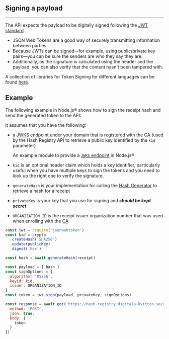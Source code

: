 ## Signing a payload

---

The API expects the payload to be digitally signed following the [JWT standard](https://tools.ietf.org/html/rfc7519).

- JSON Web Tokens are a good way of securely transmitting information between parties.
- Because JWTs can be signed—for example, using public/private key pairs—you can be sure the senders are who they say they are.
- Additionally, as the signature is calculated using the header and the payload, you can also verify that the content hasn't been tampered with.

A collection of libraries for Token Signing for different languages can be found [here](https://jwt.io/#libraries-io).

## Example

The following example in Node.js® shows how to sign the receipt hash and send the generated token to the API:

It assumes that you have the following:

- a [JWKS](https://tools.ietf.org/html/rfc7517) endpoint under your domain that is registered with the [CA](https://ca.digitala-kvitton.se/) (used by the Hash Registry API to retrieve a public key identified by the `kid` parameter) <br>

  An example module to provide a [`JWKS` endpoint](https://www.npmjs.com/package/jwks-provider) in Node.js®

- `kid` is an optional header claim which holds a key identifier, particularly useful when you have multiple keys to sign the tokens and you need to look up the right one to verify the signature.
- `generateHash` is your implementation for calling the [Hash Generator](https://hash-generator.digitala-kvitton.se) to retrieve a hash for a receipt
- `privateKey` is your key that you use for signing and *<b>should be kept secret</b>*
- `ORGANIZATION_ID` is the receipt issuer organization number that was used when enrolling with the [CA](https://ca.digitala-kvitton.se/)


```javascript
const jwt = require('jsonwebtoken')
const kid = crypto
  .createHash('SHA256')
  .update(publicKey)
  .digest('hex')

const hash = await generateHash(receipt)

const payload = { hash }
const signOptions = {
  algorithm: 'RS256',
  keyid: kid,
  issuer: ORGANIZATION_ID
}
const token = jwt.sign(payload, privateKey, signOptions)

const response = await got('https://hash-registry.digitala-kvitton.se/register-hash', {
  method: 'POST',
  json: true,
  body: {
    token
  }
})
```
